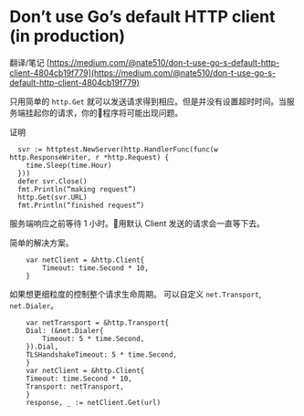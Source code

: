 # Don’t use Go’s default HTTP client (in production)

翻译/笔记 [https://medium.com/@nate510/don-t-use-go-s-default-http-client-4804cb19f779](https://medium.com/@nate510/don-t-use-go-s-default-http-client-4804cb19f779)

只用简单的 `http.Get` 就可以发送请求得到相应。但是并没有设置超时时间。当服务端挂起你的请求，你的程序将可能出现问题。

证明

```golang 
  svr := httptest.NewServer(http.HandlerFunc(func(w http.ResponseWriter, r *http.Request) {
    time.Sleep(time.Hour)
  }))
  defer svr.Close()
  fmt.Println(“making request”)
  http.Get(svr.URL)
  fmt.Println(“finished request”)
```

服务端响应之前等待 1 小时。用默认 Client 发送的请求会一直等下去。

简单的解决方案。

```golang
	var netClient = &http.Client{
		Timeout: time.Second * 10,
    }
```

如果想更细粒度的控制整个请求生命周期。
可以自定义 `net.Transport`, `net.Dialer`。

```golang
    var netTransport = &http.Transport{
    Dial: (&net.Dialer{
        Timeout: 5 * time.Second,
    }).Dial,
    TLSHandshakeTimeout: 5 * time.Second,
    }
    var netClient = &http.Client{
    Timeout: time.Second * 10,
    Transport: netTransport,
    }
    response, _ := netClient.Get(url)
```